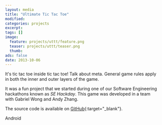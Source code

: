 ```yaml
---
layout: media
title: "Ultimate Tic Tac Toe"
modified:
categories: projects
excerpt:
tags: []
image:
  feature: projects/uttt/feature.png
  teaser: projects/uttt/teaser.png
  thumb:
ads: false
date: 2013-10-06
---
```


It's tic tac toe inside tic tac toe! Talk about meta. General game rules apply in both the inner and outer layers of the game.

It was a fun project that we started during one of our Software Engineering hackathons known as _SE Hackday_. This game was developed in a team with Gabriel Wong and Andy Zhang.

The source code is available on [GitHub](https://github.com/gabrielwong/Ultimate-Tic-Tac-Toe/tree/graphics){:target="_blank"}.

<span class="badge">Android</span>